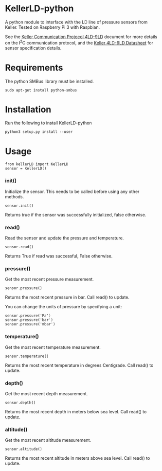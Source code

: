 # KellerLD-python

A python module to interface with the LD line of pressure sensors from Keller. Tested on Raspberry Pi 3 with Raspbian.

See the [Keller Communication Protocol 4LD-9LD](http://www.keller-druck2.ch/swupdate/InstallerD-LineAddressManager/manual/Communication_Protocol_4LD-9LD_en.pdf) document for more details on the I<sup>2</sup>C communication protocol, and the [Keller 4LD-9LD Datasheet](https://download.keller-druck.com/api/download/2LfcGMzMbeHdjFbyUd5DWA/en/latest) for sensor specification details.

# Requirements

The python SMBus library must be installed.

	sudo apt-get install python-smbus

# Installation
Run the following to install KellerLD-python

	python3 setup.py install --user


# Usage

    from kellerLD import KellerLD
    sensor = KellerLD()

### init()

Initialize the sensor. This needs to be called before using any other methods.

    sensor.init()

Returns true if the sensor was successfully initialized, false otherwise.

### read()

Read the sensor and update the pressure and temperature.

    sensor.read()

Returns True if read was successful, False otherwise.

### pressure()

Get the most recent pressure measurement.

	sensor.pressure()

Returns the most recent pressure in bar. Call read() to update.

You can change the units of pressure by specifying a unit:

	sensor.pressure('Pa')
	sensor.pressure('bar')
	sensor.pressure('mbar')

### temperature()

Get the most recent temperature measurement.

	sensor.temperature()

Returns the most recent temperature in degrees Centigrade. Call read() to update.

### depth()

Get the most recent depth measurement.

	sensor.depth()

Returns the most recent depth in meters below sea level. Call read() to update.

### altitude()

Get the most recent altitude measurement.

	sensor.altitude()

Returns the most recent altitude in meters above sea level. Call read() to update.
